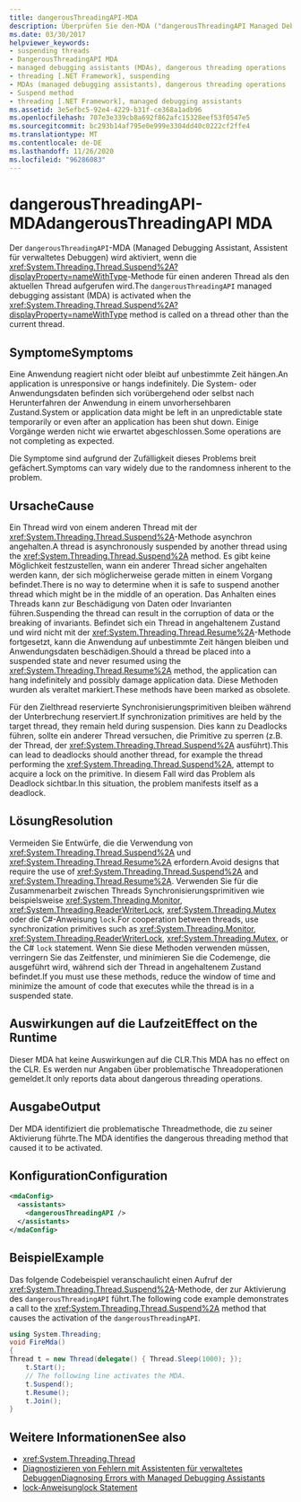 ```yaml
---
title: dangerousThreadingAPI-MDA
description: Überprüfen Sie den-MDA ("dangerousThreadingAPI Managed Debug Assistant"), der aktiviert wird, wenn "Thread. Suspend" in einem anderen Thread als dem aktuellen Thread aufgerufen wird.
ms.date: 03/30/2017
helpviewer_keywords:
- suspending threads
- DangerousThreadingAPI MDA
- managed debugging assistants (MDAs), dangerous threading operations
- threading [.NET Framework], suspending
- MDAs (managed debugging assistants), dangerous threading operations
- Suspend method
- threading [.NET Framework], managed debugging assistants
ms.assetid: 3e5efbc5-92e4-4229-b31f-ce368a1adb96
ms.openlocfilehash: 707e3e339cb8a692f862afc15328eef53f0547e5
ms.sourcegitcommit: bc293b14af795e0e999e3304dd40c0222cf2ffe4
ms.translationtype: MT
ms.contentlocale: de-DE
ms.lasthandoff: 11/26/2020
ms.locfileid: "96286083"
---
```

# <a name="dangerousthreadingapi-mda"></a><span data-ttu-id="13d2a-103">dangerousThreadingAPI-MDA</span><span class="sxs-lookup"><span data-stu-id="13d2a-103">dangerousThreadingAPI MDA</span></span>

<span data-ttu-id="13d2a-104">Der `dangerousThreadingAPI`-MDA (Managed Debugging Assistant, Assistent für verwaltetes Debuggen) wird aktiviert, wenn die <xref:System.Threading.Thread.Suspend%2A?displayProperty=nameWithType>-Methode für einen anderen Thread als den aktuellen Thread aufgerufen wird.</span><span class="sxs-lookup"><span data-stu-id="13d2a-104">The `dangerousThreadingAPI` managed debugging assistant (MDA) is activated when the <xref:System.Threading.Thread.Suspend%2A?displayProperty=nameWithType> method is called on a thread other than the current thread.</span></span>  
  
## <a name="symptoms"></a><span data-ttu-id="13d2a-105">Symptome</span><span class="sxs-lookup"><span data-stu-id="13d2a-105">Symptoms</span></span>  

 <span data-ttu-id="13d2a-106">Eine Anwendung reagiert nicht oder bleibt auf unbestimmte Zeit hängen.</span><span class="sxs-lookup"><span data-stu-id="13d2a-106">An application is unresponsive or hangs indefinitely.</span></span> <span data-ttu-id="13d2a-107">Die System- oder Anwendungsdaten befinden sich vorübergehend oder selbst nach Herunterfahren der Anwendung in einem unvorhersehbaren Zustand.</span><span class="sxs-lookup"><span data-stu-id="13d2a-107">System or application data might be left in an unpredictable state temporarily or even after an application has been shut down.</span></span> <span data-ttu-id="13d2a-108">Einige Vorgänge werden nicht wie erwartet abgeschlossen.</span><span class="sxs-lookup"><span data-stu-id="13d2a-108">Some operations are not completing as expected.</span></span>  
  
 <span data-ttu-id="13d2a-109">Die Symptome sind aufgrund der Zufälligkeit dieses Problems breit gefächert.</span><span class="sxs-lookup"><span data-stu-id="13d2a-109">Symptoms can vary widely due to the randomness inherent to the problem.</span></span>  
  
## <a name="cause"></a><span data-ttu-id="13d2a-110">Ursache</span><span class="sxs-lookup"><span data-stu-id="13d2a-110">Cause</span></span>  

 <span data-ttu-id="13d2a-111">Ein Thread wird von einem anderen Thread mit der <xref:System.Threading.Thread.Suspend%2A>-Methode asynchron angehalten.</span><span class="sxs-lookup"><span data-stu-id="13d2a-111">A thread is asynchronously suspended by another thread using the <xref:System.Threading.Thread.Suspend%2A> method.</span></span> <span data-ttu-id="13d2a-112">Es gibt keine Möglichkeit festzustellen, wann ein anderer Thread sicher angehalten werden kann, der sich möglicherweise gerade mitten in einem Vorgang befindet.</span><span class="sxs-lookup"><span data-stu-id="13d2a-112">There is no way to determine when it is safe to suspend another thread which might be in the middle of an operation.</span></span> <span data-ttu-id="13d2a-113">Das Anhalten eines Threads kann zur Beschädigung von Daten oder Invarianten führen.</span><span class="sxs-lookup"><span data-stu-id="13d2a-113">Suspending the thread can result in the corruption of data or the breaking of invariants.</span></span> <span data-ttu-id="13d2a-114">Befindet sich ein Thread in angehaltenem Zustand und wird nicht mit der <xref:System.Threading.Thread.Resume%2A>-Methode fortgesetzt, kann die Anwendung auf unbestimmte Zeit hängen bleiben und Anwendungsdaten beschädigen.</span><span class="sxs-lookup"><span data-stu-id="13d2a-114">Should a thread be placed into a suspended state and never resumed using the <xref:System.Threading.Thread.Resume%2A> method, the application can hang indefinitely and possibly damage application data.</span></span> <span data-ttu-id="13d2a-115">Diese Methoden wurden als veraltet markiert.</span><span class="sxs-lookup"><span data-stu-id="13d2a-115">These methods have been marked as obsolete.</span></span>  
  
 <span data-ttu-id="13d2a-116">Für den Zielthread reservierte Synchronisierungsprimitiven bleiben während der Unterbrechung reserviert.</span><span class="sxs-lookup"><span data-stu-id="13d2a-116">If synchronization primitives are held by the target thread, they remain held during suspension.</span></span> <span data-ttu-id="13d2a-117">Dies kann zu Deadlocks führen, sollte ein anderer Thread versuchen, die Primitive zu sperren (z.B. der Thread, der <xref:System.Threading.Thread.Suspend%2A> ausführt).</span><span class="sxs-lookup"><span data-stu-id="13d2a-117">This can lead to deadlocks should another thread, for example the thread performing the <xref:System.Threading.Thread.Suspend%2A>, attempt to acquire a lock on the primitive.</span></span> <span data-ttu-id="13d2a-118">In diesem Fall wird das Problem als Deadlock sichtbar.</span><span class="sxs-lookup"><span data-stu-id="13d2a-118">In this situation, the problem manifests itself as a deadlock.</span></span>  
  
## <a name="resolution"></a><span data-ttu-id="13d2a-119">Lösung</span><span class="sxs-lookup"><span data-stu-id="13d2a-119">Resolution</span></span>  

 <span data-ttu-id="13d2a-120">Vermeiden Sie Entwürfe, die die Verwendung von <xref:System.Threading.Thread.Suspend%2A> und <xref:System.Threading.Thread.Resume%2A> erfordern.</span><span class="sxs-lookup"><span data-stu-id="13d2a-120">Avoid designs that require the use of <xref:System.Threading.Thread.Suspend%2A> and <xref:System.Threading.Thread.Resume%2A>.</span></span> <span data-ttu-id="13d2a-121">Verwenden Sie für die Zusammenarbeit zwischen Threads Synchronisierungsprimitiven wie beispielsweise <xref:System.Threading.Monitor>, <xref:System.Threading.ReaderWriterLock>, <xref:System.Threading.Mutex> oder die C#-Anweisung `lock`.</span><span class="sxs-lookup"><span data-stu-id="13d2a-121">For cooperation between threads, use synchronization primitives such as <xref:System.Threading.Monitor>, <xref:System.Threading.ReaderWriterLock>, <xref:System.Threading.Mutex>, or the C# `lock` statement.</span></span> <span data-ttu-id="13d2a-122">Wenn Sie diese Methoden verwenden müssen, verringern Sie das Zeitfenster, und minimieren Sie die Codemenge, die ausgeführt wird, während sich der Thread in angehaltenem Zustand befindet.</span><span class="sxs-lookup"><span data-stu-id="13d2a-122">If you must use these methods, reduce the window of time and minimize the amount of code that executes while the thread is in a suspended state.</span></span>  
  
## <a name="effect-on-the-runtime"></a><span data-ttu-id="13d2a-123">Auswirkungen auf die Laufzeit</span><span class="sxs-lookup"><span data-stu-id="13d2a-123">Effect on the Runtime</span></span>  

 <span data-ttu-id="13d2a-124">Dieser MDA hat keine Auswirkungen auf die CLR.</span><span class="sxs-lookup"><span data-stu-id="13d2a-124">This MDA has no effect on the CLR.</span></span> <span data-ttu-id="13d2a-125">Es werden nur Angaben über problematische Threadoperationen gemeldet.</span><span class="sxs-lookup"><span data-stu-id="13d2a-125">It only reports data about dangerous threading operations.</span></span>  
  
## <a name="output"></a><span data-ttu-id="13d2a-126">Ausgabe</span><span class="sxs-lookup"><span data-stu-id="13d2a-126">Output</span></span>  

 <span data-ttu-id="13d2a-127">Der MDA identifiziert die problematische Threadmethode, die zu seiner Aktivierung führte.</span><span class="sxs-lookup"><span data-stu-id="13d2a-127">The MDA identifies the dangerous threading method that caused it to be activated.</span></span>  
  
## <a name="configuration"></a><span data-ttu-id="13d2a-128">Konfiguration</span><span class="sxs-lookup"><span data-stu-id="13d2a-128">Configuration</span></span>  
  
```xml  
<mdaConfig>  
  <assistants>  
    <dangerousThreadingAPI />  
  </assistants>  
</mdaConfig>  
```  
  
## <a name="example"></a><span data-ttu-id="13d2a-129">Beispiel</span><span class="sxs-lookup"><span data-stu-id="13d2a-129">Example</span></span>  

 <span data-ttu-id="13d2a-130">Das folgende Codebeispiel veranschaulicht einen Aufruf der <xref:System.Threading.Thread.Suspend%2A>-Methode, der zur Aktivierung des `dangerousThreadingAPI` führt.</span><span class="sxs-lookup"><span data-stu-id="13d2a-130">The following code example demonstrates a call to the <xref:System.Threading.Thread.Suspend%2A> method that causes the activation of the `dangerousThreadingAPI`.</span></span>  
  
```csharp
using System.Threading;  
void FireMda()  
{  
Thread t = new Thread(delegate() { Thread.Sleep(1000); });  
    t.Start();  
    // The following line activates the MDA.  
    t.Suspend();
    t.Resume();  
    t.Join();  
}  
```  
  
## <a name="see-also"></a><span data-ttu-id="13d2a-131">Weitere Informationen</span><span class="sxs-lookup"><span data-stu-id="13d2a-131">See also</span></span>

- <xref:System.Threading.Thread>
- [<span data-ttu-id="13d2a-132">Diagnostizieren von Fehlern mit Assistenten für verwaltetes Debuggen</span><span class="sxs-lookup"><span data-stu-id="13d2a-132">Diagnosing Errors with Managed Debugging Assistants</span></span>](diagnosing-errors-with-managed-debugging-assistants.md)
- [<span data-ttu-id="13d2a-133">lock-Anweisung</span><span class="sxs-lookup"><span data-stu-id="13d2a-133">lock Statement</span></span>](../../csharp/language-reference/keywords/lock-statement.md)

